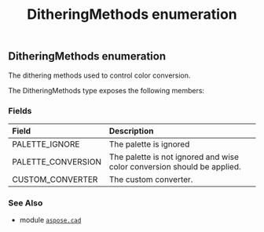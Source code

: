﻿---
title: DitheringMethods enumeration
second_title: Aspose.CAD for Python via .NET API References
description: 
type: docs
weight: 700
url: /python-net/aspose.cad/ditheringmethods/
is_root: false
---

## DitheringMethods enumeration

The dithering methods used to control color conversion.



The DitheringMethods type exposes the following members:

### Fields
| Field | Description |
| :- | :- |
| PALETTE_IGNORE | The palette is ignored |
| PALETTE_CONVERSION | The palette is not ignored and wise color conversion should be applied. |
| CUSTOM_CONVERTER | The custom converter. |



### See Also
* module [`aspose.cad`](..)
